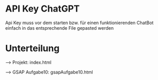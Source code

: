 # API Key ChatGPT
Api Key muss vor dem starten bzw. für einen funktionierenden ChatBot einfach in das entsprechende File gepasted werden

# Unterteilung 
--> Projekt: index.html

--> GSAP Aufgabe10: gsapAufgabe10.html
